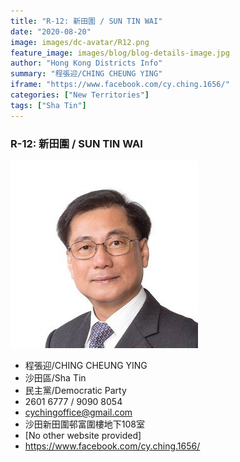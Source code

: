 ```yaml
---
title: "R-12: 新田圍 / SUN TIN WAI"
date: "2020-08-20"
image: images/dc-avatar/R12.png
feature_image: images/blog/blog-details-image.jpg
author: "Hong Kong Districts Info"
summary: "程張迎/CHING CHEUNG YING"
iframe: "https://www.facebook.com/cy.ching.1656/"
categories: ["New Territories"]
tags: ["Sha Tin"]
---
```


### R-12: 新田圍 / SUN TIN WAI  
![](/images/dc-avatar/R12.png)  

 - 程張迎/CHING CHEUNG YING  
 - 沙田區/Sha Tin  
 - 民主黨/Democratic Party  
 - 2601 6777 / 9090 8054  
 - cychingoffice@gmail.com  
 - 沙田新田圍邨富圍樓地下108室  
 - [No other website provided]  
 - https://www.facebook.com/cy.ching.1656/
